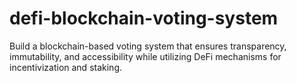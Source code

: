 # defi-blockchain-voting-system
Build a blockchain-based voting system that ensures transparency, immutability, and accessibility while utilizing DeFi mechanisms for incentivization and staking.
